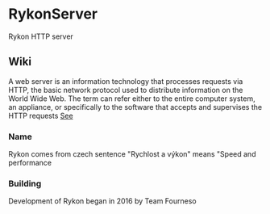 # RykonServer
Rykon HTTP server 

 

<h2> Wiki</h2>
A web server is an information technology that processes requests via HTTP, the basic network protocol used to distribute information on the World Wide Web. The term can refer either to the entire computer system, an appliance, or specifically to the software that accepts and supervises the HTTP requests <a href="https://en.wikipedia.org/wiki/Web_server" >See </a> </br>


<h3> Name </h3>
Rykon comes from czech sentence  "Rychlost a výkon" means "Speed and performance </br>

<h3> Building </h3>
Development of Rykon began in 2016 by Team Fourneso
<!-- as graduation project 
</br> Containing these students 
</br>
1-<a href='https://www.facebook.com/h.zoma.75' >  Hazem Sabry</a> </br>
2- <a href='https://www.facebook.com/hassnaa.ayman.3'>Hasnaa Ayman </a> </br> 
3- <a href='https://www.facebook.com/rokashkawy'>Rania Hassan </a> </br> 
4- <a href='https://www.facebook.com/Habib.AlRooh123' >Mostafa Mahmoud  </a> </br>
5- <a href='https://www.github.com/YasserGersy' > Yasser Ezzat </a> </br> 

under supervision of<br />
 <a href='https://www.facebook.com/alhussien.seddik?fref=ts' >Prof Alhusseini seddik  </a>
-->

<h3>Feature overview</h3> 
<h5> Supported </h5>
1-Rykon supports a variety of features, many implemented as compiled modules . These can range from server-side programming language support to authentication schemes. Some common language interfaces support  
 </br>
 
- PHP</br> <!--
- Ruby <br/>
- Python <br/>
- Perl </br> -->
- Customize any interpreted programming language  <br/>
<br/><br/>


2- support sharing files without internet <br/>
3-Handling of static files, index files, auto-indexing and content negotiation<br/>
4-Unlimitted number of clients <br/>
5- Server Side Includes <br/>
6-Request processing rate limiting</br>
Rykon has some good and usefull build-in extension  <br/>
7- live stream </br>
8-File Uploader  (coming next) </br>
9-Remote Adminstration options  (still under development)</br>
10-Media Player (audio/video)"Works now"</br>
11- Gallery  (coming next)</br>

<h5> Next </h5>
1- Cross Platform <br/>
2- htaccess support<br/>
3- htpasswd support </br>
4-Multiple Request Processing <br/> 
5- XML support <br/>


<h3 > Environment </h3>
Windows 7 and higher 

<h3> Performance </h3>
Current version is beta , under testing Speed of file transfer  up to 12 Mbs 
<br/><br/>
<img src='http://i.imgur.com/VzETHa7.png' />



<h2> USe Case</h2>
<h4>Primary actor :
               </h4> System adminstrator<br />
<h4> Stack holders: </h4>
               Anyone connected to the  network containing the server (normal users , developers ) <br />


<h4>Precondition</h4>
1- System adminstrator installed the server <br />
2- The host is live on certain network <br />
3- Unused port on the server machine <br />

<h4>  Main success scenario:</h4>
1-Admin run the server                                        <br />
2- Server Loads settings                                      <br />
3- indicate which network to connect                          <br />
4- start listening on the certain port indicated before       <br />
5- Server run additional tools                                <br />
6- start receiving connections                                <br />
7- Processing incoming requests                               <br />

<h4> Alternative flow: </43>
<h5>
1- Port is used by another Application 
</h5>
Application will choose another port and solve the flow <br />

<h5>
2- Network is disconnected 
</h5>
 will norify the admin to take a step for resolving the problem <br />
 


<h4> Requirements                              </h4>
1- Windows Os 7 or heigher                     <br />
2- .Net framework 4.5                          <br />
3- Any unused port in range (1, 65353)         <br />
4- Admin  privileges                           <br />

<hr/>
<h2> Appearance </h2> </br>
main form <br />
<img src='http://i.imgur.com/uwdwwRN.png'  /><br/><br/><br/><hr/>

<img src='http://i.imgur.com/2cLzkCR.png' /> <br/><br/><br/><hr/>

<h5> Browsing Directory </h5> </br>
<img src='http://i.imgur.com/CTo2iWQ.jpg' /> <br/><br/></br><hr/> 

<h5>Streamer from mobile phone  </br></h5>
<img src='http://i.imgur.com/rEQGOh4.jpg' />  <br/><br/><br/><br/><hr/>
</hr>
<img src='http://i.imgur.com/treGtP9.jpg' /> <br/><br/><br/><br/><hr/>


<h3> License </h3>
<a href='http://www.gnu.org/licenses/gpl-3.0.html' > Released under the GPL   license </a> </br>
</hr>

<h3 > Security </h3>
Acces to the Rykon content is standing to the adminstrator , he can make the server public to all or make it private 
<br />
Private server will be accessable using credentials http authentication <br />
All build in extensions could be protected with a password  



<h3> Downloads </h3> 
<hr/>Last version (daily updating )
<a href='https://github.com/4neso/Rykon/archive/master.zip' >Github</a>

<a href='https://www.mediafire.com/?2st34cklsltcmwg > Exe Only </a>

<h4>Ver 2</h4><hr />
<a href='https://www.dropbox.com/s/ne3z8y6zamj266a/_Rykon_server_v2.zip?dl=0' >Dropbox</a><br />
<a href='http://www.mediafire.com/download/m8zly7pgpnzqqm9/_Rykon_server_v2.zip' >mediafire</a><br />



<h4>Ver 1</h4><hr />
<a href='www.softpedia.com/get/Internet/Servers/WEB-Servers/Rykon-Server.shtml' >softpedia</a><br />
<a href='https://www.freedownloadify.org/news/446463/rykon-server-1-0-0-0-freeware' > freedownloadify </a> <br />
<a href='https://www.dropbox.com/s/cvyo3pd3q1d44qz/Rykon.rar?dl=0' >Dropbox </a> <br />
<a href='http://www.stahuj.centrum.cz/internet_a_site/servery/webove/rykon-server/' > stahuj </a> <br />


